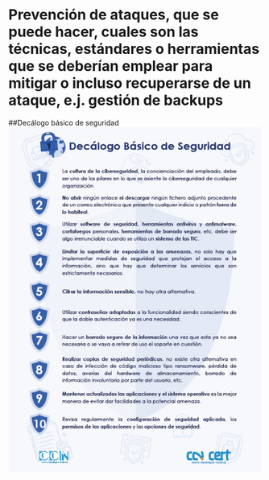 # Prevención de ataques, que se puede hacer, cuales son las técnicas, estándares o herramientas que se deberían emplear para mitigar o incluso recuperarse de un ataque, e.j. gestión de backups

##Decálogo básico de seguridad
<img src="./assets/DecalogoBasico.jpg" />
